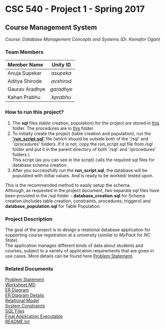 # CSC 540 - Project 1 - Spring 2017
## Course Management System

*Course: Database Management Concepts and Systems (Dr. Kemafor Ogan)* 


### Team Members

| Member Name | Unity ID |
| :---------- | :------: |
| Anuja Supekar | *asupeka* |
| Aditya Shirode | *avshirod* |
| Gaurav Aradhye | *garadhye* |
| Kahan Prabhu | *kprabhu* |

### How to run this project?  

1. The **sql** files (table creation, population) for the project are stored in [this](mypack/src/mypack/sql/) folder.
The procedures are in [this](mypack/src/mypack/procedures/) folder.  
2. To initially create the project (table creation and population), run the **['run_script.sql'](mypack/src/mypack/run_script.sql)** file (which should be outside both of the '/sql' and '/procedures' folders. If it is not, copy the *run_script.sql* file from */sql* folder and put it in the parent directory of both '/sql' and '/procedures' folders.)  
This script (as you can see in the script) calls the required *sql* files for database schema creation.
3. After you successfully run the **run_script.sql**, the database will be populated with initial values. And is ready to be worked/ tested upon.

This is the recommended method to easily setup the schema.  
Although, as requested in the project document, *two* separate *sql* files have been provided in the */sql* folder - **database_creation.sql** for Schema creation (includes table creation, constraints, procedures, triggers) and **database_population.sql** for Table Population.

### Project Description
The goal of the project is to design a relational database application for supporting course registration at a university (similar to *MyPack* for *NC State*).  
The application manages different kinds of data about students and courses, subject to a variety of application requirements that are given in use cases. 
More details can be found here [Problem Statement](docs/problem_statement.pdf).

### Related Documents
[Problem Statement](docs/problem_statement.pdf)  
[Worksheet.MD](docs/WORKSHEET.md)  
[ER Diagram](docs/er_diagram_v2.png)  
[ER Diagram Details](docs/ER_Diagram.md)  
[Relational Model](docs/Relational_Model.md)  
[System Constraints](docs/Constraints.md)  
[SQL Files](mypack/src/mypack/sql/)  
[Final Application Executable](db_project1.jar)  
[README.txt](docs/README.txt)  